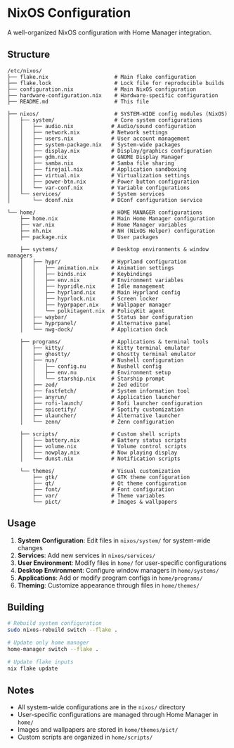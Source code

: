 # NixOS Configuration

A well-organized NixOS configuration with Home Manager integration.

## Structure

```
/etc/nixos/
├── flake.nix                     # Main flake configuration
├── flake.lock                    # Lock file for reproducible builds
├── configuration.nix             # Main NixOS configuration
├── hardware-configuration.nix    # Hardware-specific configuration
├── README.md                     # This file

├── nixos/                        # SYSTEM-WIDE config modules (NixOS)
│   ├── system/                   # Core system configurations
│   │   ├── audio.nix            # Audio/sound configuration
│   │   ├── network.nix          # Network settings
│   │   ├── users.nix            # User account management
│   │   ├── system-package.nix   # System-wide packages
│   │   ├── display.nix          # Display/graphics configuration
│   │   ├── gdm.nix              # GNOME Display Manager
│   │   ├── samba.nix            # Samba file sharing
│   │   ├── firejail.nix         # Application sandboxing
│   │   ├── virtual.nix          # Virtualization settings
│   │   ├── power-btn.nix        # Power button configuration
│   │   └── var-conf.nix         # Variable configurations
│   └── services/                # System services
│       └── dconf.nix            # DConf configuration service

└── home/                        # HOME MANAGER configurations
    ├── home.nix                 # Main Home Manager configuration
    ├── var.nix                  # Home Manager variables
    ├── nh.nix                   # NH (NixOS Helper) configuration
    ├── package.nix              # User packages

    ├── systems/                 # Desktop environments & window managers
    │   ├── hypr/                # Hyprland configuration
    │   │   ├── animation.nix    # Animation settings
    │   │   ├── binds.nix        # Keybindings
    │   │   ├── env.nix          # Environment variables
    │   │   ├── hypridle.nix     # Idle management
    │   │   ├── hyprland.nix     # Main Hyprland config
    │   │   ├── hyprlock.nix     # Screen locker
    │   │   ├── hyprpaper.nix    # Wallpaper manager
    │   │   └── polkitagent.nix  # PolicyKit agent
    │   ├── waybar/              # Status bar configuration
    │   ├── hyprpanel/           # Alternative panel
    │   └── nwg-dock/            # Application dock

    ├── programs/                # Applications & terminal tools
    │   ├── kitty/               # Kitty terminal emulator
    │   ├── ghostty/             # Ghostty terminal emulator
    │   ├── nus/                 # Nushell configuration
    │   │   ├── config.nu        # Nushell config
    │   │   ├── env.nu           # Environment setup
    │   │   └── starship.nix     # Starship prompt
    │   ├── zed/                 # Zed editor
    │   ├── fastfetch/           # System information tool
    │   ├── anyrun/              # Application launcher
    │   ├── rofi-launch/         # Rofi launcher configuration
    │   ├── spicetify/           # Spotify customization
    │   ├── ulauncher/           # Alternative launcher
    │   └── zenn/                # Zenn configuration

    ├── scripts/                 # Custom shell scripts
    │   ├── battery.nix          # Battery status scripts
    │   ├── volume.nix           # Volume control scripts
    │   ├── nowplay.nix          # Now playing display
    │   └── dunst.nix            # Notification scripts

    └── themes/                  # Visual customization
        ├── gtk/                 # GTK theme configuration
        ├── qt/                  # Qt theme configuration  
        ├── font/                # Font configuration
        ├── var/                 # Theme variables
        └── pict/                # Images & wallpapers
```

## Usage

1. **System Configuration**: Edit files in `nixos/system/` for system-wide changes
2. **Services**: Add new services in `nixos/services/`
3. **User Environment**: Modify files in `home/` for user-specific configurations
4. **Desktop Environment**: Configure window managers in `home/systems/`
5. **Applications**: Add or modify program configs in `home/programs/`
6. **Theming**: Customize appearance through files in `home/themes/`

## Building

```bash
# Rebuild system configuration
sudo nixos-rebuild switch --flake .

# Update only home manager
home-manager switch --flake .

# Update flake inputs
nix flake update
```

## Notes

- All system-wide configurations are in the `nixos/` directory
- User-specific configurations are managed through Home Manager in `home/`
- Images and wallpapers are stored in `home/themes/pict/`
- Custom scripts are organized in `home/scripts/`
